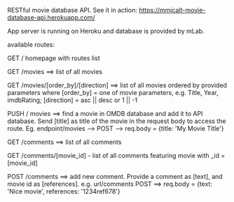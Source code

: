 RESTful movie database API. 
See it in action: https://mmicalt-movie-database-api.herokuapp.com/

App server is running on Heroku and database is provided by mLab.

available routes: 

GET / homepage with routes list

GET /movies ==> list of all movies

GET /movies/[order_by]/[direction] ==> list of all movies ordered by provided parameters
        where [order_by] = one of movie parameters, e.g. Title, Year, imdbRating; 
        [direction] = asc || desc or 1 || -1
        
PUSH / movies ==> find a movie in OMDB database and add it to API database. Send [title] as title of the movie in the request body to access the route. Eg. endpoint/movies --> POST --> req.body = {title: 'My Movie Title'}

GET /comments ==> list of all comments

GET /comments/[movie_id] - list of all comments featuring movie with _id = [movie_id]

POST /comments ==> add new comment. Provide a comment as [text], and movie id as [references]. e.g. url/comments POST ==> req.body = {text: 'Nice movie', references: '1234ref678'}
